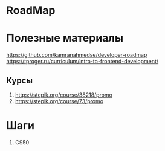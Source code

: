# RoadMap

# Полезные материалы
https://github.com/kamranahmedse/developer-roadmap
https://tproger.ru/curriculum/intro-to-frontend-development/

## Курсы
1. https://stepik.org/course/38218/promo
2. https://stepik.org/course/73/promo


# Шаги
1. CS50
